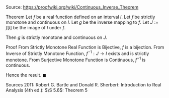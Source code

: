 # 

Source: https://proofwiki.org/wiki/Continuous_Inverse_Theorem

Theorem
Let $f$ be a real function defined on an interval $I$.
Let $f$ be strictly monotone and continuous on $I$.
Let $g$ be the inverse mapping to $f$.
Let $J := f \left[{I}\right]$ be the image of $I$ under $f$.

Then $g$ is strictly monotone and continuous on $J$.


Proof
From Strictly Monotone Real Function is Bijective, $f$ is a bijection.
From Inverse of Strictly Monotone Function, $f^{-1} : J \to I$ exists and is strictly monotone.
From Surjective Monotone Function is Continuous, $f^{-1}$ is continuous.

Hence the result.
$\blacksquare$


Sources
2011: Robert G. Bartle and Donald R. Sherbert: Introduction to Real Analysis (4th ed.): $\S 5.6$: Theorem $5$




